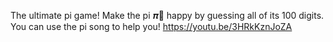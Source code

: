 The ultimate pi game!
Make the pi 𝝅🍰 happy by guessing all of its 100 digits.
You can use the pi song to help you!
https://youtu.be/3HRkKznJoZA
